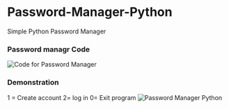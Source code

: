 # Password-Manager-Python
Simple Python Password Manager

### Password managr Code

![Code for Password Manager](https://github.com/Dmoore125/Password-Manager-Python/assets/162640561/c347a322-0fa8-4f90-a07f-134abb736697)



### Demonstration

 1 = Create account
 2= log in
 0= Exit program
 ![Password Manager Python](https://github.com/Dmoore125/Password-Manager-Python/assets/162640561/4c195d1d-a3a0-43f2-ab76-8170382d47e3)
